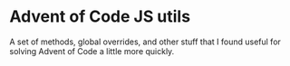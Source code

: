 # Advent of Code JS utils

A set of methods, global overrides, and other stuff that I found useful for solving Advent of Code a little more quickly.

